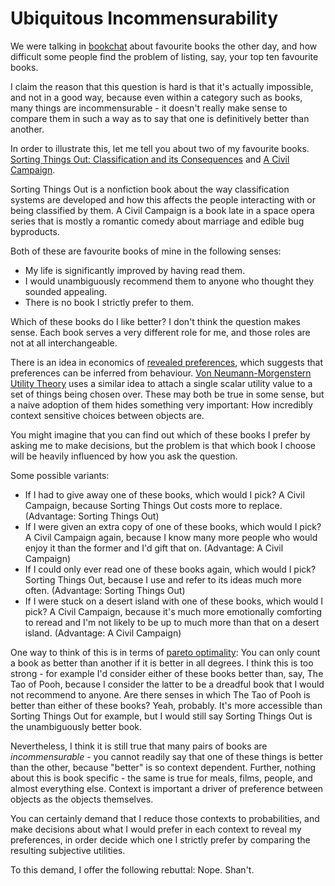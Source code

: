 # Ubiquitous Incommensurability

We were talking in [bookchat](https://discord.gg/jm97tDN) about favourite books the other day, and how difficult some people find the problem of listing, say, your top ten favourite books.

I claim the reason that this question is hard is that it's actually impossible, and not in a good way, because even within a category such as books, many things are incommensurable - it doesn't really make sense to compare them in such a way as to say that one is definitively better than another.

In order to illustrate this, let me tell you about two of my favourite books. [Sorting Things Out: Classification and its Consequences](https://amzn.to/2VdFtMd) and [A Civil Campaign](https://amzn.to/2yiOQBs).

Sorting Things Out is a nonfiction book about the way classification systems are developed and how this affects the people interacting with or being classified by them. A Civil Campaign is a book late in a space opera series that is mostly a romantic comedy about marriage and edible bug byproducts.

Both of these are favourite books of mine in the following senses:

* My life is significantly improved by having read them.
* I would unambiguously recommend them to anyone who thought they sounded appealing.
* There is no book I strictly prefer to them.

Which of these books do I like better? I don't think the question makes sense.
Each book serves a very different role for me, and those roles are not at all interchangeable.

There is an idea in economics of [revealed preferences](https://en.wikipedia.org/wiki/Revealed_preference), which suggests that preferences can be inferred from behaviour. [Von Neumann-Morgenstern Utility Theory](https://en.wikipedia.org/wiki/Von_Neumann%E2%80%93Morgenstern_utility_theorem) uses a similar idea to attach a single scalar utility value to a set of things being chosen over. These may both be true in some sense, but a naive adoption of them hides something very important: How incredibly context sensitive choices between objects are.

You might imagine that you can find out which of these books I prefer by asking me to make decisions, but the problem is that which book I choose will be heavily influenced by how you ask the question.

Some possible variants:

* If I had to give away one of these books, which would I pick? A Civil Campaign, because Sorting Things Out costs more to replace. (Advantage: Sorting Things Out)
* If I were given an extra copy of one of these books, which would I pick? A Civil Campaign again, because I know many more people who would enjoy it than the former and I'd gift that on. (Advantage: A Civil Campaign)
* If I could only ever read one of these books again, which would I pick? Sorting Things Out, because I use and refer to its ideas much more often. (Advantage: Sorting Things Out)
* If I were stuck on a desert island with one of these books, which would I pick? A Civil Campaign, because it's much more emotionally comforting to reread and I'm not likely to be up to much more than that on a desert island. (Advantage: A Civil Campaign)

One way to think of this is in terms of [pareto optimality](https://en.wikipedia.org/wiki/Pareto_efficiency): You can only count a book as better than another if it is better in all degrees. I think this is too strong - for example I'd consider either of these books better than, say, The Tao of Pooh, because I consider the latter to be a dreadful book that I would not recommend to anyone. Are there senses in which The Tao of Pooh is better than either of these books? Yeah, probably. It's more accessible than Sorting Things Out for example, but I would still say Sorting Things Out is the unambiguously better book.

Nevertheless, I think it is still true that many pairs of books are *incommensurable* - you cannot readily say that one of these things is better than the other, because "better" is so context dependent. Further, nothing about this is book specific - the same is true for meals, films, people, and almost everything else. Context is important a driver of preference between objects as the objects themselves.

You can certainly demand that I reduce those contexts to probabilities, and make decisions about what I would prefer in each context to reveal my preferences, in order decide which one I strictly prefer by comparing the resulting subjective utilities.

To this demand, I offer the following rebuttal: Nope. Shan't.
